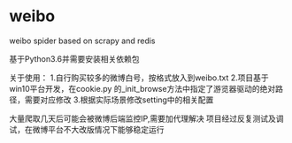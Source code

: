 # weibo
weibo spider based on scrapy and redis

基于Python3.6并需要安装相关依赖包

关于使用：
1.自行购买较多的微博白号，按格式放入到weibo.txt
2.项目基于win10平台开发，在cookie.py 的_init_browse方法中指定了游览器驱动的绝对路径，需要对应修改
3.根据实际场景修改setting中的相关配置


大量爬取几天后可能会被微博后端监控IP,需要加代理解决
项目经过反复测试及调试，在微博平台不大改版情况下能够稳定运行

